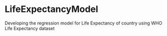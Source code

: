 # LifeExpectancyModel
Developing the regression model for Life Expectancy of country using WHO Life Expectancy dataset
